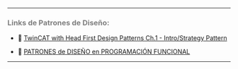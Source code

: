 ***
### <span style="color:grey">Links de Patrones de Diseño:</span>
- 🔗 [TwinCAT with Head First Design Patterns Ch.1 - Intro/Strategy Pattern](https://twincontrols.com/community/twincat-knowledgebase/twincat-with-head-first-design-patterns-ch-1-intro-strategy-pattern/#post-724)

- 🔗 [PATRONES de DISEÑO en PROGRAMACIÓN FUNCIONAL](https://www.youtube.com/watch?v=rifZSSdM8_s)
***